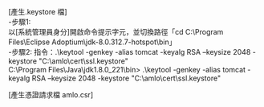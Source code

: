 
[產生.keystore 檔]<br>
-步驟1:<br>
以[系統管理員身分]開啟命令提示字元，並切換路徑「cd C:\Program Files\Eclipse Adoptium\jdk-8.0.312.7-hotspot\bin」<br>
-步驟2: 指令：.\keytool -genkey -alias tomcat -keyalg RSA –keysize  2048 -keystore "C:\amlo\cert\ssl\.keystore"<br>
C:\Program Files\Java\jdk1.8.0_221\bin>   .\keytool -genkey -alias tomcat -keyalg RSA –keysize  2048 -keystore "C:\amlo\cert\ssl\.keystore"


[產生憑證請求檔 amlo.csr]<br>



